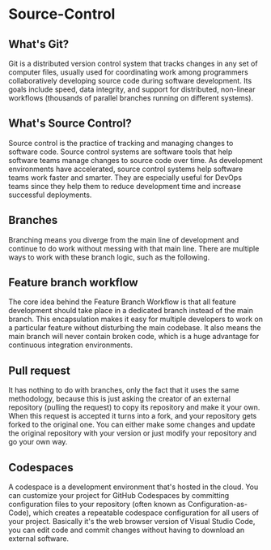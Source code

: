 # Source-Control

## What's Git?
Git is a distributed version control system that tracks changes in any set of computer files, usually used for coordinating work among programmers collaboratively developing source code during software development. Its goals include speed, data integrity, and support for distributed, non-linear workflows (thousands of parallel branches running on different systems).

## What's Source Control?
Source control is the practice of tracking and managing changes to software code. Source control systems are software tools that help software teams manage changes to source code over time. As development environments have accelerated, source control systems help software teams work faster and smarter. They are especially useful for DevOps teams since they help them to reduce development time and increase successful deployments.

## Branches
Branching means you diverge from the main line of development and continue to do work without messing with that main line. There are multiple ways to work with these branch logic, such as the following.

## Feature branch workflow
The core idea behind the Feature Branch Workflow is that all feature development should take place in a dedicated branch instead of the main branch. This encapsulation makes it easy for multiple developers to work on a particular feature without disturbing the main codebase. It also means the main branch will never contain broken code, which is a huge advantage for continuous integration environments.

## Pull request
It has nothing to do with branches, only the fact that it uses the same methodology, because this is just asking the creator of an external repository (pulling the request) to copy its repository and make it your own. When this request is accepted it turns into a fork, and your repository gets forked to the original one. You can either make some changes and update the original repository with your version or just modify your repository and go your own way.

## Codespaces
A codespace is a development environment that's hosted in the cloud. You can customize your project for GitHub Codespaces by committing configuration files to your repository (often known as Configuration-as-Code), which creates a repeatable codespace configuration for all users of your project. Basically it's the web browser version of Visual Studio Code, you can edit code and commit changes without having to download an external software.

